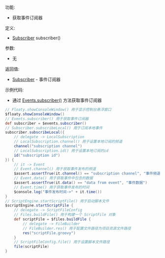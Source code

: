 功能:

+ 获取事件订阅器

定义:

+ [Subscriber](/API/Event/Subscriber/README.md) subscriber()

参数:

+ 无

返回值:

+ [Subscriber](/API/Event/Subscriber/README.md) - 事件订阅器

示例代码:

+ 通过 [Events.subscriber()](/API/Event/Events/README.md?id=subscriber) 方法获取事件订阅器

```groovy
// Floaty.showConsoleWindow() 用于显示控制台悬浮窗口
$floaty.showConsoleWindow()
// Events.subscriber() 用于获取事件订阅器
def subscriber = $events.subscriber()
// Subscriber.subscribeLocal() 用于订阅本地事件
subscriber.subscribeLocal({
    // delegate -> LocalSubscription
    // LocalSubscription.channel() 用于设置本地订阅的频道
    channel("subscription channel")
    // LocalSubscription.id() 用于设置本地订阅的id
    id("subscription id")
}) {
    // it -> Event
    // Event.channel() 用于获取事件发布的频道
    $assert.assertTrue(it.channel() == "subscription channel", "事件频道")
    // Event.data() 用于获取事件中包含的数据
    $assert.assertTrue(it.data() == "data from event", "事件数据")
    // Event.time() 用于获取事件发布的时间
    $console.log("事件发布时间->" + it.time())
}
// ScriptEngine.startScriptFile() 用于启动脚本文件
$scriptEngine.startScriptFile {
    // delegate -> ScriptFileConfig
    // Files.buildFile() 用于构建一个 ScriptFile 对象
    def scriptFile = $files.buildFile {
        // delegate -> FileBuilder
        // FileBuilder.res() 用于配置文件路径为项目资源文件路径
        res("scriptFile.groovy")
    }
    // ScriptFileConfig.file() 用于设置脚本文件路径
    file(scriptFile)
}
```